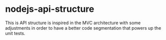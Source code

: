 # nodejs-api-structure

This is API structure is inspired in the MVC architecture with some adjustments in order to have a better code segmentation that powers up the unit tests.

